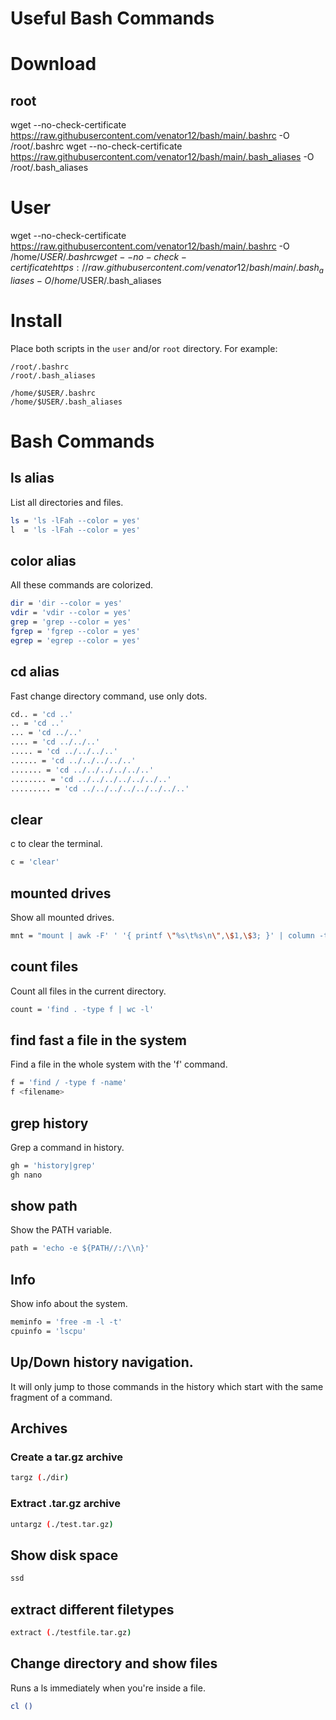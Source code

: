 # Useful Bash Commands

# Download
## root
wget --no-check-certificate https://raw.githubusercontent.com/venator12/bash/main/.bashrc -O /root/.bashrc
wget --no-check-certificate https://raw.githubusercontent.com/venator12/bash/main/.bash_aliases -O /root/.bash_aliases

# User
wget --no-check-certificate https://raw.githubusercontent.com/venator12/bash/main/.bashrc -O /home/$USER/.bashrc
wget --no-check-certificate https://raw.githubusercontent.com/venator12/bash/main/.bash_aliases -O /home/$USER/.bash_aliases

# Install
Place both scripts in the `user` and/or `root` directory.
For example:

```
/root/.bashrc
/root/.bash_aliases

/home/$USER/.bashrc
/home/$USER/.bash_aliases
```

# Bash Commands

## ls alias
List all directories and files.
```bash
ls = 'ls -lFah --color = yes'
l  = 'ls -lFah --color = yes'
```
## color alias
All these commands are colorized.
```bash
dir = 'dir --color = yes'
vdir = 'vdir --color = yes'
grep = 'grep --color = yes'
fgrep = 'fgrep --color = yes'
egrep = 'egrep --color = yes'
```
## cd alias
Fast change directory command, use only dots.
```bash
cd.. = 'cd ..'
.. = 'cd ..'
... = 'cd ../..'
.... = 'cd ../../..'
..... = 'cd ../../../..'
...... = 'cd ../../../../..'
....... = 'cd ../../../../../..'
........ = 'cd ../../../../../../..'
......... = 'cd ../../../../../../../..'
```
## clear
c to clear the terminal.
```bash
c = 'clear'
```
## mounted drives
Show all mounted drives.
```bash
mnt = "mount | awk -F' ' '{ printf \"%s\t%s\n\",\$1,\$3; }' | column -t | egrep ^/dev/ | sort"
```
## count files
Count all files in the current directory.
```bash
count = 'find . -type f | wc -l'
```
## find fast a file in the system
Find a file in the whole system with the 'f' command.
```bash
f = 'find / -type f -name'
f <filename>
```
## grep history
Grep a command in history.
```bash
gh = 'history|grep'
gh nano
```

## show path
Show the PATH variable.
```bash
path = 'echo -e ${PATH//:/\\n}'
```
## Info
Show info about the system.
```bash
meminfo = 'free -m -l -t'
cpuinfo = 'lscpu'
```
## Up/Down history navigation.
It will only jump to those commands in the history which start with the same fragment of a command.

## Archives
### Create a tar.gz archive
```bash
targz (./dir)
```
### Extract .tar.gz archive
```bash
untargz (./test.tar.gz)
```
## Show disk space
```bash
ssd
```
## extract different filetypes
```bash
extract (./testfile.tar.gz)
```
## Change directory and show files
Runs a ls immediately when you're inside a file.
```bash
cl ()
```
